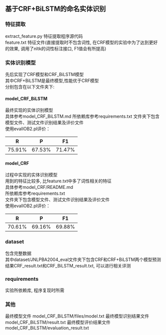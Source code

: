 
## 基于CRF+BiLSTM的命名实体识别
### 特征提取
extract_feature.py 特征提取程序源代码  
feature.txt 特征文件(直接提取时不包含词性, 在CRF模型的实验中为了达到更好的效果, 调用了nltk的词性标注接口, F1值会有所提高)  

### 实体识别模型
先后实现了CRF模型和CRF_BiLSTM模型  
其中CRF+BiLSTM是最终模型,性能优于CRF模型  
分别包含在以下文件夹下:  

#### model_CRF_BiLSTM
最终实现的实体识别模型  
具体参考model_CRF_BiLSTM.md
所依赖库参考requirements.txt
文件夹下包含模型文件、测试文件识别结果及评价文件  
使用evalIOB2.pl评价：  

|    R   |    P   |   F1   |
| ------ | ------ | ------ |
| 75.91% | 67.53% | 71.47% |

#### model_CRF
过程中实现的实体识别模型  
用到的特征比较多, 比feature.txt中多了词性相关的特征  
具体参考model_CRF/README.md  
所依赖库参考requirements.txt  
文件夹下包含模型文件、测试文件识别结果及评价文件  
使用evalIOB2.pl评价：

|    R   |    P   |   F1   |
| ------ | ------ | ------ |
| 70.61% | 69.16% | 69.88% |  

### dataset
包含完整数据  
其中dataset/JNLPBA2004_eval文件夹下包含CRF和CRF+BiLSTM两个模型预测结果CRF_result.txt和CRF_BiLSTM_result.txt, 可以进行相关评测   

### requirements
实验所依赖库, 程序复现时所需  

### 其他
最终模型文件 model_CRF_BiLSTM/files/model.txt
最终模型识别结果文件 model_CRF_BiLSTM/result.txt
最终模型评价结果文件 model_CRF_BiLSTM/evaluation_result.txt